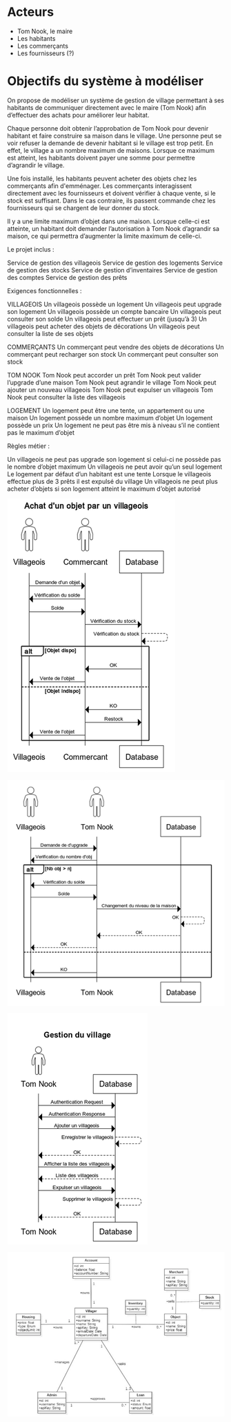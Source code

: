 # Acteurs

- Tom Nook, le maire
- Les habitants
- Les commerçants
- Les fournisseurs (?)

# Objectifs du système à modéliser

On propose de modéliser un système de gestion de village permettant à ses habitants de communiquer directement avec le maire (Tom Nook) afin d’effectuer des achats pour améliorer leur habitat. 

Chaque personne doit obtenir l’approbation de Tom Nook pour devenir habitant et faire construire sa maison dans le village. Une personne peut se voir refuser la demande de devenir habitant si le village est trop petit. En effet, le village a un nombre maximum de maisons. Lorsque ce maximum est atteint, les habitants doivent payer une somme pour permettre d’agrandir le village.

Une fois installé, les habitants peuvent acheter des objets chez les commerçants afin d'emménager. Les commerçants interagissent directement avec les fournisseurs et doivent vérifier à chaque vente, si le stock est suffisant. Dans le cas contraire, ils passent commande chez les fournisseurs qui se chargent de leur donner du stock. 

Il y a une limite maximum d’objet dans une maison. Lorsque celle-ci est atteinte, un habitant doit demander l’autorisation à Tom Nook d’agrandir sa maison, ce qui permettra d’augmenter la limite maximum de celle-ci. 

Le projet inclus :

Service de gestion des villageois
Service de gestion des logements
Service de gestion des stocks
Service de gestion d’inventaires
Service de gestion des comptes
Service de gestion des prêts

Exigences fonctionnelles :

VILLAGEOIS 
Un villageois possède un logement
Un villageois peut upgrade son logement
Un villageois possède un compte bancaire
Un villageois peut consulter son solde
Un villageois peut effectuer un prêt (jusqu’à 3)
Un villageois peut acheter des objets de décorations 
Un villageois peut consulter la liste de ses objets

COMMERÇANTS 
Un commerçant peut vendre des objets de décorations
Un commerçant peut recharger son stock
Un commerçant peut consulter son stock

TOM NOOK
Tom Nook peut accorder un prêt
Tom Nook peut valider l’upgrade d’une maison
Tom Nook peut agrandir le village 
Tom Nook peut ajouter un nouveau villageois
Tom Nook peut expulser un villageois
Tom Nook peut consulter la liste des villageois

LOGEMENT
Un logement peut être une tente, un appartement ou une maison
Un logement possède un nombre maximum d’objet
Un logement possède un prix
Un logement ne peut pas être mis à niveau s’il ne contient pas le maximum d’objet

Règles métier :

Un villageois ne peut pas upgrade son logement si celui-ci ne possède pas le nombre d’objet maximum
Un villageois ne peut avoir qu’un seul logement
Le logement par défaut d’un habitant est une tente
Lorsque le villageois effectue plus de 3 prêts il est expulsé du village 
Un villageois ne peut plus acheter d’objets si son logement atteint le maximum d’objet autorisé 

![](2022-11-10-14-18-30.png)

![](2022-11-10-14-18-51.png)

![](2022-11-10-14-19-05.png)

![](2022-11-10-14-19-28.png)
